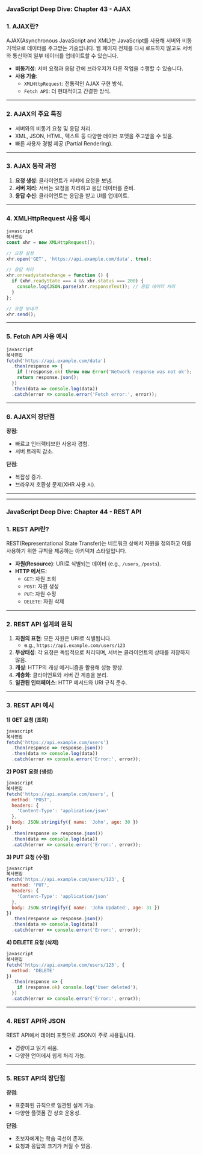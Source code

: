 ### JavaScript Deep Dive: Chapter 43 - AJAX

### **1. AJAX란?**

AJAX(Asynchronous JavaScript and XML)는 JavaScript를 사용해 서버와 비동기적으로 데이터를 주고받는 기술입니다. 웹 페이지 전체를 다시 로드하지 않고도 서버와 통신하여 일부 데이터를 업데이트할 수 있습니다.

- **비동기성**: 서버 요청과 응답 간에 브라우저가 다른 작업을 수행할 수 있습니다.
- **사용 기술**:
    - `XMLHttpRequest`: 전통적인 AJAX 구현 방식.
    - `Fetch API`: 더 현대적이고 간결한 방식.

---

### **2. AJAX의 주요 특징**

- 서버와의 비동기 요청 및 응답 처리.
- XML, JSON, HTML, 텍스트 등 다양한 데이터 포맷을 주고받을 수 있음.
- 빠른 사용자 경험 제공 (Partial Rendering).

---

### **3. AJAX 동작 과정**

1. **요청 생성**: 클라이언트가 서버에 요청을 보냄.
2. **서버 처리**: 서버는 요청을 처리하고 응답 데이터를 준비.
3. **응답 수신**: 클라이언트는 응답을 받고 UI를 업데이트.

---

### **4. XMLHttpRequest 사용 예시**

```jsx
javascript
복사편집
const xhr = new XMLHttpRequest();

// 요청 설정
xhr.open('GET', 'https://api.example.com/data', true);

// 응답 처리
xhr.onreadystatechange = function () {
  if (xhr.readyState === 4 && xhr.status === 200) {
    console.log(JSON.parse(xhr.responseText)); // 응답 데이터 처리
  }
};

// 요청 보내기
xhr.send();

```

---

### **5. Fetch API 사용 예시**

```jsx
javascript
복사편집
fetch('https://api.example.com/data')
  .then(response => {
    if (!response.ok) throw new Error('Network response was not ok');
    return response.json();
  })
  .then(data => console.log(data))
  .catch(error => console.error('Fetch error:', error));

```

---

### **6. AJAX의 장단점**

**장점**:

- 빠르고 인터랙티브한 사용자 경험.
- 서버 트래픽 감소.

**단점**:

- 복잡성 증가.
- 브라우저 호환성 문제(XHR 사용 시).

---

---

### JavaScript Deep Dive: Chapter 44 - REST API

### **1. REST API란?**

REST(Representational State Transfer)는 네트워크 상에서 자원을 정의하고 이를 사용하기 위한 규칙을 제공하는 아키텍처 스타일입니다.

- **자원(Resource)**: URI로 식별되는 데이터 (e.g., `/users`, `/posts`).
- **HTTP 메서드**:
    - `GET`: 자원 조회
    - `POST`: 자원 생성
    - `PUT`: 자원 수정
    - `DELETE`: 자원 삭제

---

### **2. REST API 설계의 원칙**

1. **자원의 표현**: 모든 자원은 URI로 식별됩니다.
    - e.g., `https://api.example.com/users/123`
2. **무상태성**: 각 요청은 독립적으로 처리되며, 서버는 클라이언트의 상태를 저장하지 않음.
3. **캐싱**: HTTP의 캐싱 메커니즘을 활용해 성능 향상.
4. **계층화**: 클라이언트와 서버 간 계층을 분리.
5. **일관된 인터페이스**: HTTP 메서드와 URI 규칙 준수.

---

### **3. REST API 예시**

**1) GET 요청 (조회)**

```jsx
javascript
복사편집
fetch('https://api.example.com/users')
  .then(response => response.json())
  .then(data => console.log(data))
  .catch(error => console.error('Error:', error));

```

**2) POST 요청 (생성)**

```jsx
javascript
복사편집
fetch('https://api.example.com/users', {
  method: 'POST',
  headers: {
    'Content-Type': 'application/json'
  },
  body: JSON.stringify({ name: 'John', age: 30 })
})
  .then(response => response.json())
  .then(data => console.log(data))
  .catch(error => console.error('Error:', error));

```

**3) PUT 요청 (수정)**

```jsx
javascript
복사편집
fetch('https://api.example.com/users/123', {
  method: 'PUT',
  headers: {
    'Content-Type': 'application/json'
  },
  body: JSON.stringify({ name: 'John Updated', age: 31 })
})
  .then(response => response.json())
  .then(data => console.log(data))
  .catch(error => console.error('Error:', error));

```

**4) DELETE 요청 (삭제)**

```jsx
javascript
복사편집
fetch('https://api.example.com/users/123', {
  method: 'DELETE'
})
  .then(response => {
    if (response.ok) console.log('User deleted');
  })
  .catch(error => console.error('Error:', error));

```

---

### **4. REST API와 JSON**

REST API에서 데이터 포맷으로 JSON이 주로 사용됩니다.

- 경량이고 읽기 쉬움.
- 다양한 언어에서 쉽게 처리 가능.

---

### **5. REST API의 장단점**

**장점**:

- 표준화된 규칙으로 일관된 설계 가능.
- 다양한 플랫폼 간 상호 운용성.

**단점**:

- 초보자에게는 학습 곡선이 존재.
- 요청과 응답의 크기가 커질 수 있음.
